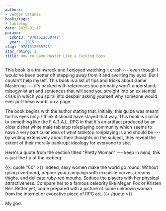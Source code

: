 ```yaml
---
authors:
- Venger Satanis
books/tags:
- tabletop
date: 2025-01-17
params:
  isbn13: '9781512059748'
  year: '2015'
slug: '9781512059748'
star_rating: 2
title: How to Game Master Like a Fucking Boss
---
```


This book is a trainwreck and I enjoyed watching it crash --- even though I would've been better off stepping away from it and averting my eyes. But I couldn't help myself. This book is a list of tips and tricks about Game Mastering --- it's packed with references you probably won't understand, misogynist art and sentences that will send you straight into an existential crisis in which you spiral into despair asking yourself why someone would ever put these words on a page.

<!--more-->

The book begins with the author stating that, initially, this guide was meant for his eyes only. I think it should have stayed that way. This book is similar to something like the F.A.T.A.L. RPG in that it's an artifact produced by an older cishet white male tabletop roleplaying community which seems to have a very particular idea of what tabletop roleplaying is and should be --- by writing extensively about their thoughts on the subject, they reveal the extent of their morally bankrupt ideology for everyone to see.

Here's a quote from the section titled "Pretty Woman" --- keep in mind, this is just the tip of the iceberg:

{{< quote "60" >}}
Indeed, sexy women make the world go round. Without going overboard, pepper your campaign with exquisite curves, creamy thighs, and delicate ruby-red mouths. Seduce the players with her physical attractiveness. Compare her to a famous celebrity like Megan Fox or Kristen Bell. Better yet, come prepared with a picture of some unknown woman from the internet or evocative piece of RPG art.
{{< /quote >}}

My god.